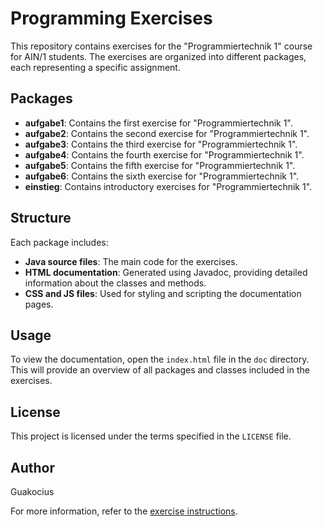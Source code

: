 # Programming Exercises

This repository contains exercises for the "Programmiertechnik 1" course for AIN/1 students. The exercises are organized into different packages, each representing a specific assignment.

## Packages

- **aufgabe1**: Contains the first exercise for "Programmiertechnik 1".
- **aufgabe2**: Contains the second exercise for "Programmiertechnik 1".
- **aufgabe3**: Contains the third exercise for "Programmiertechnik 1".
- **aufgabe4**: Contains the fourth exercise for "Programmiertechnik 1".
- **aufgabe5**: Contains the fifth exercise for "Programmiertechnik 1".
- **aufgabe6**: Contains the sixth exercise for "Programmiertechnik 1".
- **einstieg**: Contains introductory exercises for "Programmiertechnik 1".

## Structure

Each package includes:

- **Java source files**: The main code for the exercises.
- **HTML documentation**: Generated using Javadoc, providing detailed information about the classes and methods.
- **CSS and JS files**: Used for styling and scripting the documentation pages.

## Usage

To view the documentation, open the `index.html` file in the `doc` directory. This will provide an overview of all packages and classes included in the exercises.

## License

This project is licensed under the terms specified in the `LICENSE` file.

## Author

Guakocius

For more information, refer to the [exercise instructions](http://www-home.htwg-konstanz.de/~drachen/prog1/PROG1-Uebungen.pdf).
